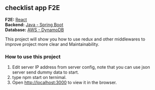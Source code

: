 ## checklist app F2E 

**F2E:** [React](https://github.com/yangyangisyou/checklist-app-F2E)  
**Backend:** [Java - Spring Boot](https://github.com/104corp/y19fresh-checklist-backend)  
**Database:** [AWS - DynamoDB](https://docs.aws.amazon.com/zh_tw/amazondynamodb/latest/developerguide/GettingStarted.Java.html)  
 
This project will show you how to use redux and other middlewares to improve project more clear and Maintainability.

### How to use this project 
1. Edit server IP address from server config, note that you can use json server send dummy data to start. 
2. type npm start on ternimal.
3. Open [http://localhost:3000](http://localhost:3000) to view it in the browser.

